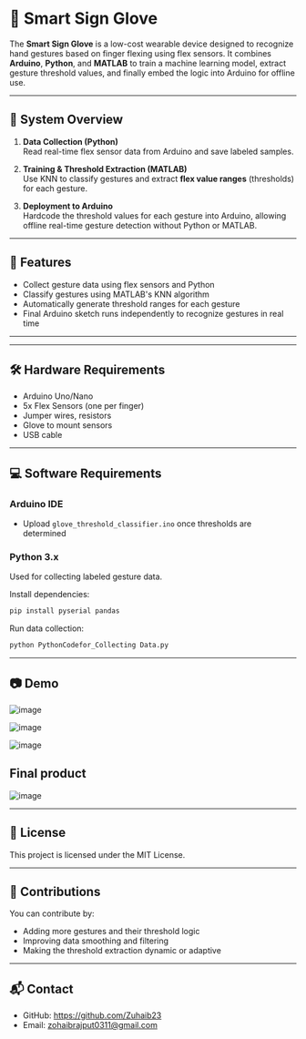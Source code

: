 
# 🧤 Smart Sign Glove

The **Smart Sign Glove** is a low-cost wearable device designed to recognize hand gestures based on finger flexing using flex sensors. It combines **Arduino**, **Python**, and **MATLAB** to train a machine learning model, extract gesture threshold values, and finally embed the logic into Arduino for offline use.

---

## 🧠 System Overview

1. **Data Collection (Python)**  
   Read real-time flex sensor data from Arduino and save labeled samples.

2. **Training & Threshold Extraction (MATLAB)**  
   Use KNN to classify gestures and extract **flex value ranges** (thresholds) for each gesture.

3. **Deployment to Arduino**  
   Hardcode the threshold values for each gesture into Arduino, allowing offline real-time gesture detection without Python or MATLAB.

---

## 🔧 Features

- Collect gesture data using flex sensors and Python
- Classify gestures using MATLAB's KNN algorithm
- Automatically generate threshold ranges for each gesture
- Final Arduino sketch runs independently to recognize gestures in real time

---




---

## 🛠 Hardware Requirements

- Arduino Uno/Nano
- 5x Flex Sensors (one per finger)
- Jumper wires, resistors
- Glove to mount sensors
- USB cable

---

## 💻 Software Requirements

### Arduino IDE
- Upload `glove_threshold_classifier.ino` once thresholds are determined

### Python 3.x
Used for collecting labeled gesture data.

Install dependencies:
```bash
pip install pyserial pandas
````

Run data collection:

```bash
python PythonCodefor_Collecting Data.py
```


---





## 📷 Demo 
![image](https://github.com/user-attachments/assets/07e06436-642c-4cec-b93b-1ffc320ebee3)

![image](https://github.com/user-attachments/assets/a9d1d7e1-958b-4e22-a29e-d6d9393ae989)


![image](https://github.com/user-attachments/assets/ffdd6796-aef1-497c-8c4b-9812920eea77)


## Final product 
![image](https://github.com/user-attachments/assets/72c19680-93cc-4f07-843f-1d23861cd56d)


> 

---

## 📄 License

This project is licensed under the MIT License.

---

## 🙌 Contributions

You can contribute by:

* Adding more gestures and their threshold logic
* Improving data smoothing and filtering
* Making the threshold extraction dynamic or adaptive

---

## 📬 Contact

* GitHub: https://github.com/Zuhaib23
* Email: zohaibrajput0311@gmail.com

```


